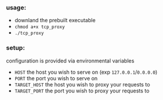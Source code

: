 ### usage:
- downland the prebuilt executable
- `chmod a+x tcp_proxy`
- `./tcp_proxy`

### setup:
configuration is provided via environmental variables
- `HOST` the host you wish to serve on (exp `127.0.0.1`/`0.0.0.0`)
- `PORT` the port you wish to serve on
- `TARGET_HOST` the host you wish to proxy your requests to
- `TARGET_PORT` the port you wish to proxy your requests to